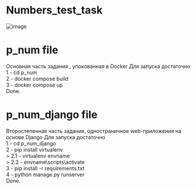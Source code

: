 # Numbers_test_task
![image](https://user-images.githubusercontent.com/67760549/174299045-83352b6e-cdb1-4f8f-b363-c5596620b5bc.png)
# p_num file
Основная часть задания , упокованная в Docker 
 Для запуска достаточно <br>
  1 - cd p_num <br>
  2 - docker compose build <br>
  3 - docker compose up <br>
  Done.
# p_num_django file 
Второстепенная часть задания, одностраничное web-приложения на основе Django
  Для запуска достаточно <br>
  1 - cd p_num_django <br>
  2 - pip install virtualenv <br>
    > 2.1 - virtualenv envname  <br>
    > 2.2 - envname\scripts\activate <br>
  3 - pip install -r requirements.txt <br>
  4 - python manage.py runserver <br>
  Done.
 
